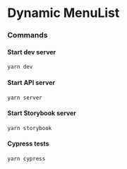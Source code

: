 # Dynamic MenuList

### Commands

#### Start dev server
```
yarn dev
```

#### Start API server
```
yarn server
```

#### Start Storybook server
```
yarn storybook
```

#### Cypress tests
```
yarn cypress
```

